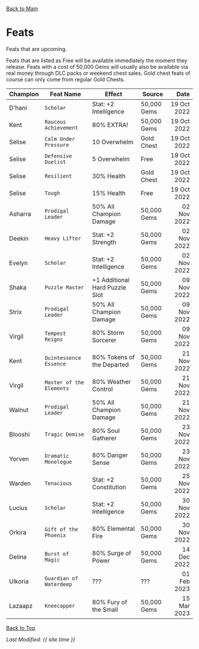 [Back to Main](index.md)

# Feats
Feats that are upcoming.

Feats that are listed as Free will be available immediately the moment they release. Feats with a cost of 50,000 Gems will usually also be available via real money through DLC packs or weekend chest sales. Gold chest feats of course can only come from regular Gold Chests.

| Champion | Feat Name | Effect | Source | Date |
|---|---|---|---|---:|
| D'hani | `Scholar` | Stat: +2 Intelligence | 50,000 Gems | 19 Oct 2022 |
| Kent | `Raucous Achievement` | 80% EXTRA! | 50,000 Gems | 19 Oct 2022 |
| Selise | `Calm Under Pressure` | 10 Overwhelm | Gold Chest | 19 Oct 2022 |
| Selise | `Defensive Duelist` | 5 Overwhelm | Free | 19 Oct 2022 |
| Selise | `Resilient` | 30% Health | Gold Chest | 19 Oct 2022 |
| Selise | `Tough` | 15% Health | Free | 19 Oct 2022 |
| Asharra | `Prodigal Leader` | 50% All Champion Damage | 50,000 Gems | 02 Nov 2022 |
| Deekin | `Heavy Lifter` | Stat: +2 Strength | 50,000 Gems | 02 Nov 2022 |
| Evelyn | `Scholar` | Stat: +2 Intelligence | 50,000 Gems | 02 Nov 2022 |
| Shaka | `Puzzle Master` | +1 Additional Hard Puzzle Slot | 50,000 Gems | 09 Nov 2022 |
| Strix | `Prodigal Leader` | 50% All Champion Damage | 50,000 Gems | 09 Nov 2022 |
| Virgil | `Tempest Reigns` | 80% Storm Sorcerer | 50,000 Gems | 09 Nov 2022 |
| Kent | `Quintessence Essence` | 80% Tokens of the Departed | 50,000 Gems | 21 Nov 2022 |
| Virgil | `Master of the Elements` | 80% Weather Control | 50,000 Gems | 21 Nov 2022 |
| Walnut | `Prodigal Leader` | 50% All Champion Damage | 50,000 Gems | 21 Nov 2022 |
| Blooshi | `Tragic Demise` | 80% Soul Gatherer | 50,000 Gems | 23 Nov 2022 |
| Yorven | `Dramatic Monologue` | 80% Danger Sense | 50,000 Gems | 23 Nov 2022 |
| Warden | `Tenacious` | Stat: +2 Constitution | 50,000 Gems | 25 Nov 2022 |
| Lucius | `Scholar` | Stat: +2 Intelligence | 50,000 Gems | 30 Nov 2022 |
| Orkira | `Gift of the Phoenix` | 80% Elemental Fire | 50,000 Gems | 30 Nov 2022 |
| Delina | `Burst of Magic` | 80% Surge of Power | 50,000 Gems | 14 Dec 2022 |
| Ulkoria | `Guardian of Waterdeep` | ??? | ??? | 01 Feb 2023 |
| Lazaapz | `Kneecapper` | 80% Fury of the Small | 50,000 Gems | 15 Mar 2023 |

[Back to Top](#top)

*Last Modified: {{ site.time }}*